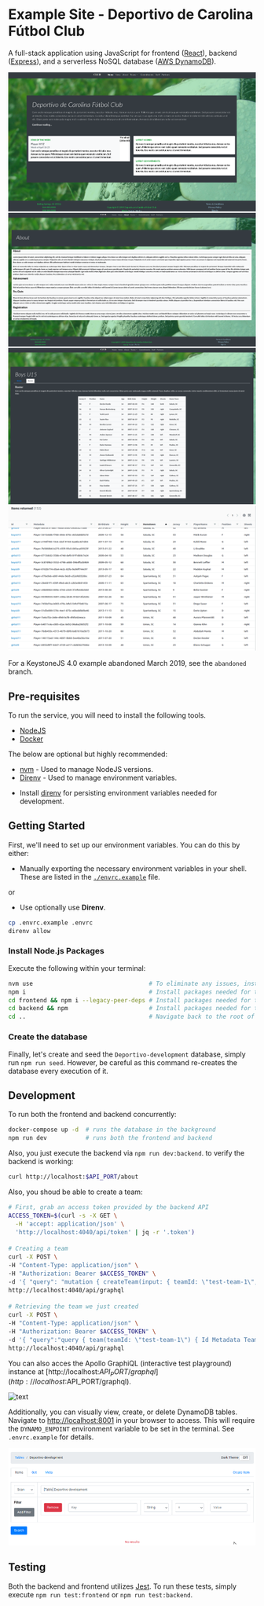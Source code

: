 # Example Site - Deportivo de Carolina Fútbol Club

A full-stack application using JavaScript for frontend ([React](https://react.dev/)), backend ([Express](https://expressjs.com/)), and a serverless NoSQL database ([AWS DynamoDB](https://aws.amazon.com/dynamodb/)).

![text](images/frontend-1.png)
![text](images/frontend-2.png)
![text](images/frontend-3.png)
![text](images/dynamodb-1.png)

For a KeystoneJS 4.0 example abandoned March 2019, see the `abandoned` branch.

## Pre-requisites

To run the service, you will need to install the following tools.

* [NodeJS](https://nodejs.org/en/)
* [Docker](https://www.docker.com/)

The below are optional but highly recommended:

* [nvm](https://github.com/nvm-sh/nvm) - Used to manage NodeJS versions.
* [Direnv](https://direnv.net/) - Used to manage environment variables.
- Install [direnv](https://direnv.net) for persisting environment variables needed for development.

## Getting Started

First, we'll need to set up our environment variables.  You can do this by either:

* Manually exporting the necessary environment variables in your shell.  These are listed in the [`./envrc.example`](./envrc.example) file.

or

* Use optionally use **Direnv**.

```bash
cp .envrc.example .envrc
direnv allow
```

### Install Node.js Packages

Execute the following within your terminal:

```bash
nvm use                                 # To eliminate any issues, install/use the version listed in .nvmrc.
npm i                                   # Install packages needed for the repository root
cd frontend && npm i --legacy-peer-deps # Install packages needed for the frontend
cd backend && npm                       # Install packages needed for the backend
cd ..                                   # Navigate back to the root of the repository
```

### Create the database

Finally, let's create and seed the `Deportivo-development` database, simply run `npm run seed`.  However, be careful as this command re-creates the database every execution of it.

## Development

To run both the frontend and backend concurrently:

```bash
docker-compose up -d  # runs the database in the background
npm run dev           # runs both the frontend and backend
```

Also, you just execute the backend via `npm run dev:backend`.  to verify the backend is working:

```bash
curl http://localhost:$API_PORT/about
```

Also, you shoud be able to create a team:

```bash
# First, grab an access token provided by the backend API
ACCESS_TOKEN=$(curl -s -X GET \
  -H 'accept: application/json' \
  'http://localhost:4040/api/token' | jq -r '.token')

# Creating a team
curl -X POST \
-H "Content-Type: application/json" \
-H "Authorization: Bearer $ACCESS_TOKEN" \
-d '{ "query": "mutation { createTeam(input: { teamId: \"test-team-1\", teamName: \"Test Team\", arena: \"Test Team Arena\" }) { Id Metadata TeamName Arena } }"}' \
http://localhost:4040/api/graphql

# Retrieving the team we just created
curl -X POST \
-H "Content-Type: application/json" \
-H "Authorization: Bearer $ACCESS_TOKEN" \
-d '{ "query":"query { team(teamId: \"test-team-1\") { Id Metadata TeamName Arena  } }"}' \
http://localhost:4040/api/graphql
```

You can also acces the Apollo GraphiQL (interactive test playground) instance at [http://localhost:$API_PORT/graphql](http://localhost:$API_PORT/graphql).

![text](../../images/api-1.png)

Additionally, you can visually view, create, or delete DynamoDB tables.  Navigate to [http://localhost:8001](http:/localhost:8001) in your browser to access.  This will require the `DYNAMO_ENPOINT` environment variable to be set in the terminal.  See `.envrc.example` for details.

![text](images/dynamodb_admin.png)

## Testing

Both the backend and frontend utilizes [Jest](https://jestjs.io/).  To run these tests, simply execute `npm run test:frontend` or `npm run test:backend`.


